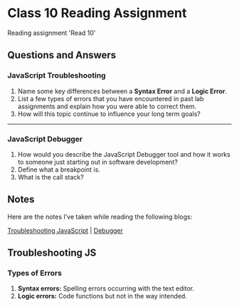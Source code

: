 # Class 10 Reading Assignment

Reading assignment 'Read 10'

## Questions and Answers

### JavaScript Troubleshooting

1. Name some key differences between a **Syntax Error** and a **Logic Error**.
2. List a few types of errors that you have encountered in past lab assignments and explain how you were able to correct them.
3. How will this topic continue to influence your long term goals?

---

### JavaScript Debugger

1. How would you describe the JavaScript Debugger tool and how it works to someone just starting out in software development?
2. Define what a breakpoint is.
3. What is the call stack?

## Notes

Here are the notes I’ve taken while reading the following blogs:

[Troubleshooting JavaScript](https://developer.mozilla.org/en-US/docs/Learn/JavaScript/First_steps/What_went_wrong) \| [Debugger](https://developer.mozilla.org/en-US/docs/Learn/Common_questions/Tools_and_setup/What_are_browser_developer_tools#the_javascript_debugger)

## Troubleshooting JS

### Types of Errors

1. **Syntax errors:** Spelling errors occurring with the text editor.
2. **Logic errors:** Code functions but not in the way intended.

